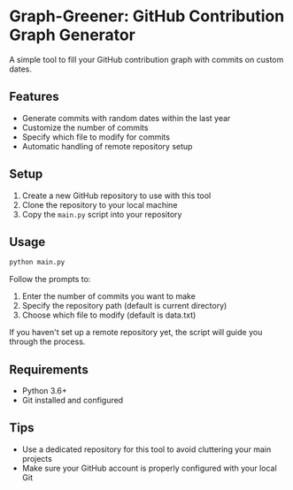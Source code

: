 # Graph-Greener: GitHub Contribution Graph Generator

A simple tool to fill your GitHub contribution graph with commits on custom dates.

## Features

- Generate commits with random dates within the last year
- Customize the number of commits
- Specify which file to modify for commits
- Automatic handling of remote repository setup

## Setup

1. Create a new GitHub repository to use with this tool
2. Clone the repository to your local machine
3. Copy the `main.py` script into your repository

## Usage

```bash
python main.py
```

Follow the prompts to:
1. Enter the number of commits you want to make
2. Specify the repository path (default is current directory)
3. Choose which file to modify (default is data.txt)

If you haven't set up a remote repository yet, the script will guide you through the process.

## Requirements

- Python 3.6+
- Git installed and configured

## Tips

- Use a dedicated repository for this tool to avoid cluttering your main projects
- Make sure your GitHub account is properly configured with your local Git